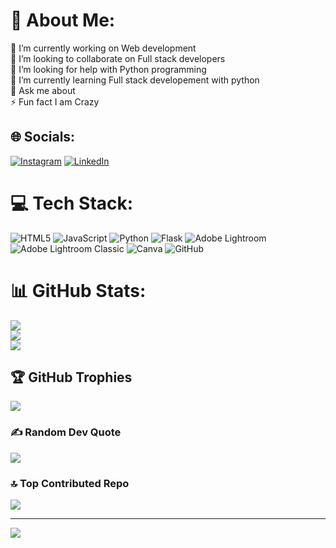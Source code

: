 # 💫 About Me:
🔭 I’m currently working on Web development <br>👯 I’m looking to collaborate on Full stack developers<br>🤝 I’m looking for help with Python programming <br>🌱 I’m currently learning Full stack developement with python<br>💬 Ask me about<br>⚡ Fun fact I am Crazy 


## 🌐 Socials:
[![Instagram](https://img.shields.io/badge/Instagram-%23E4405F.svg?logo=Instagram&logoColor=white)](https://instagram.com/https://www.instagram.com/v_a_k_t_a_v_y_a?utm_source=qr&igsh=MndkeGR3NWlydHBr) [![LinkedIn](https://img.shields.io/badge/LinkedIn-%230077B5.svg?logo=linkedin&logoColor=white)](https://linkedin.com/in/https://www.linkedin.com/in/vaktavya-sheel-pandey-59683928a?utm_source=share&utm_campaign=share_via&utm_content=profile&utm_medium=android_app) 

# 💻 Tech Stack:
![HTML5](https://img.shields.io/badge/html5-%23E34F26.svg?style=for-the-badge&logo=html5&logoColor=white) ![JavaScript](https://img.shields.io/badge/javascript-%23323330.svg?style=for-the-badge&logo=javascript&logoColor=%23F7DF1E) ![Python](https://img.shields.io/badge/python-3670A0?style=for-the-badge&logo=python&logoColor=ffdd54) ![Flask](https://img.shields.io/badge/flask-%23000.svg?style=for-the-badge&logo=flask&logoColor=white) ![Adobe Lightroom](https://img.shields.io/badge/Adobe%20Lightroom-31A8FF.svg?style=for-the-badge&logo=Adobe%20Lightroom&logoColor=white) ![Adobe Lightroom Classic](https://img.shields.io/badge/Adobe%20Lightroom%20Classic-31A8FF.svg?style=for-the-badge&logo=Adobe%20Lightroom%20Classic&logoColor=white) ![Canva](https://img.shields.io/badge/Canva-%2300C4CC.svg?style=for-the-badge&logo=Canva&logoColor=white) ![GitHub](https://img.shields.io/badge/github-%23121011.svg?style=for-the-badge&logo=github&logoColor=white)
# 📊 GitHub Stats:
![](https://github-readme-stats.vercel.app/api?username=vaktavyasheelpandey&theme=dark&hide_border=true&include_all_commits=true&count_private=true)<br/>
![](https://github-readme-streak-stats.herokuapp.com/?user=vaktavyasheelpandey&theme=dark&hide_border=true)<br/>
![](https://github-readme-stats.vercel.app/api/top-langs/?username=vaktavyasheelpandey&theme=dark&hide_border=true&include_all_commits=true&count_private=true&layout=compact)

## 🏆 GitHub Trophies
![](https://github-profile-trophy.vercel.app/?username=vaktavyasheelpandey&theme=radical&no-frame=true&no-bg=true&margin-w=4)

### ✍️ Random Dev Quote
![](https://quotes-github-readme.vercel.app/api?type=horizontal&theme=radical)

### 🔝 Top Contributed Repo
![](https://github-contributor-stats.vercel.app/api?username=vaktavyasheelpandey&limit=5&theme=dark&combine_all_yearly_contributions=true)

---
[![](https://visitcount.itsvg.in/api?id=vaktavyasheelpandey&icon=0&color=0)](https://visitcount.itsvg.in)

<!-- Proudly created with GPRM ( https://gprm.itsvg.in ) -->

